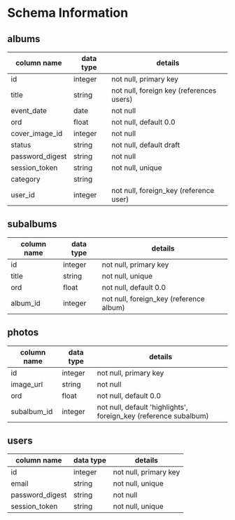 # Schema Information

## albums
column name       | data type | details
------------------|-----------|-----------------------
id                | integer   | not null, primary key
title             | string    | not null, foreign key (references users)
event_date        | date      | not null
ord               | float     | not null, default 0.0
cover_image_id    | integer   | not null
status            | string    | not null, default draft
password_digest   | string    | not null
session_token     | string    | not null, unique
category          | string    |
user_id           | integer   | not null, foreign_key (reference user)

## subalbums
column name | data type | details
------------|-----------|-----------------------
id          | integer   | not null, primary key
title       | string    | not null, unique
ord         | float     | not null, default 0.0
album_id    | integer   | not null, foreign_key (reference album)

## photos
column name | data type | details
------------|-----------|-----------------------
id          | integer   | not null, primary key
image_url   | string    | not null
ord         | float     | not null, default 0.0
subalbum_id | integer   | not null, default 'highlights', foreign_key (reference subalbum)

## users
column name     | data type | details
----------------|-----------|-----------------------
id              | integer   | not null, primary key
email           | string    | not null, unique
password_digest | string    | not null
session_token   | string    | not null, unique

